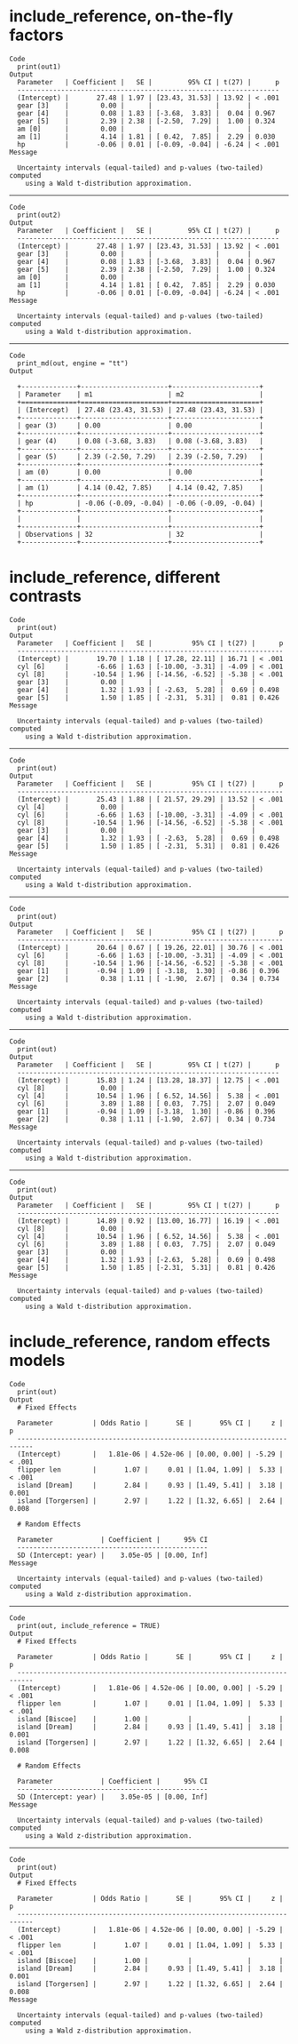 # include_reference, on-the-fly factors

    Code
      print(out1)
    Output
      Parameter   | Coefficient |   SE |         95% CI | t(27) |      p
      ------------------------------------------------------------------
      (Intercept) |       27.48 | 1.97 | [23.43, 31.53] | 13.92 | < .001
      gear [3]    |        0.00 |      |                |       |       
      gear [4]    |        0.08 | 1.83 | [-3.68,  3.83] |  0.04 | 0.967 
      gear [5]    |        2.39 | 2.38 | [-2.50,  7.29] |  1.00 | 0.324 
      am [0]      |        0.00 |      |                |       |       
      am [1]      |        4.14 | 1.81 | [ 0.42,  7.85] |  2.29 | 0.030 
      hp          |       -0.06 | 0.01 | [-0.09, -0.04] | -6.24 | < .001
    Message
      
      Uncertainty intervals (equal-tailed) and p-values (two-tailed) computed
        using a Wald t-distribution approximation.

---

    Code
      print(out2)
    Output
      Parameter   | Coefficient |   SE |         95% CI | t(27) |      p
      ------------------------------------------------------------------
      (Intercept) |       27.48 | 1.97 | [23.43, 31.53] | 13.92 | < .001
      gear [3]    |        0.00 |      |                |       |       
      gear [4]    |        0.08 | 1.83 | [-3.68,  3.83] |  0.04 | 0.967 
      gear [5]    |        2.39 | 2.38 | [-2.50,  7.29] |  1.00 | 0.324 
      am [0]      |        0.00 |      |                |       |       
      am [1]      |        4.14 | 1.81 | [ 0.42,  7.85] |  2.29 | 0.030 
      hp          |       -0.06 | 0.01 | [-0.09, -0.04] | -6.24 | < .001
    Message
      
      Uncertainty intervals (equal-tailed) and p-values (two-tailed) computed
        using a Wald t-distribution approximation.

---

    Code
      print_md(out, engine = "tt")
    Output
      
      +--------------+----------------------+----------------------+
      | Parameter    | m1                   | m2                   |
      +==============+======================+======================+
      | (Intercept)  | 27.48 (23.43, 31.53) | 27.48 (23.43, 31.53) |
      +--------------+----------------------+----------------------+
      | gear (3)     | 0.00                 | 0.00                 |
      +--------------+----------------------+----------------------+
      | gear (4)     | 0.08 (-3.68, 3.83)   | 0.08 (-3.68, 3.83)   |
      +--------------+----------------------+----------------------+
      | gear (5)     | 2.39 (-2.50, 7.29)   | 2.39 (-2.50, 7.29)   |
      +--------------+----------------------+----------------------+
      | am (0)       | 0.00                 | 0.00                 |
      +--------------+----------------------+----------------------+
      | am (1)       | 4.14 (0.42, 7.85)    | 4.14 (0.42, 7.85)    |
      +--------------+----------------------+----------------------+
      | hp           | -0.06 (-0.09, -0.04) | -0.06 (-0.09, -0.04) |
      +--------------+----------------------+----------------------+
      |              |                      |                      |
      +--------------+----------------------+----------------------+
      | Observations | 32                   | 32                   |
      +--------------+----------------------+----------------------+ 

# include_reference, different contrasts

    Code
      print(out)
    Output
      Parameter   | Coefficient |   SE |          95% CI | t(27) |      p
      -------------------------------------------------------------------
      (Intercept) |       19.70 | 1.18 | [ 17.28, 22.11] | 16.71 | < .001
      cyl [6]     |       -6.66 | 1.63 | [-10.00, -3.31] | -4.09 | < .001
      cyl [8]     |      -10.54 | 1.96 | [-14.56, -6.52] | -5.38 | < .001
      gear [3]    |        0.00 |      |                 |       |       
      gear [4]    |        1.32 | 1.93 | [ -2.63,  5.28] |  0.69 | 0.498 
      gear [5]    |        1.50 | 1.85 | [ -2.31,  5.31] |  0.81 | 0.426 
    Message
      
      Uncertainty intervals (equal-tailed) and p-values (two-tailed) computed
        using a Wald t-distribution approximation.

---

    Code
      print(out)
    Output
      Parameter   | Coefficient |   SE |          95% CI | t(27) |      p
      -------------------------------------------------------------------
      (Intercept) |       25.43 | 1.88 | [ 21.57, 29.29] | 13.52 | < .001
      cyl [4]     |        0.00 |      |                 |       |       
      cyl [6]     |       -6.66 | 1.63 | [-10.00, -3.31] | -4.09 | < .001
      cyl [8]     |      -10.54 | 1.96 | [-14.56, -6.52] | -5.38 | < .001
      gear [3]    |        0.00 |      |                 |       |       
      gear [4]    |        1.32 | 1.93 | [ -2.63,  5.28] |  0.69 | 0.498 
      gear [5]    |        1.50 | 1.85 | [ -2.31,  5.31] |  0.81 | 0.426 
    Message
      
      Uncertainty intervals (equal-tailed) and p-values (two-tailed) computed
        using a Wald t-distribution approximation.

---

    Code
      print(out)
    Output
      Parameter   | Coefficient |   SE |          95% CI | t(27) |      p
      -------------------------------------------------------------------
      (Intercept) |       20.64 | 0.67 | [ 19.26, 22.01] | 30.76 | < .001
      cyl [6]     |       -6.66 | 1.63 | [-10.00, -3.31] | -4.09 | < .001
      cyl [8]     |      -10.54 | 1.96 | [-14.56, -6.52] | -5.38 | < .001
      gear [1]    |       -0.94 | 1.09 | [ -3.18,  1.30] | -0.86 | 0.396 
      gear [2]    |        0.38 | 1.11 | [ -1.90,  2.67] |  0.34 | 0.734 
    Message
      
      Uncertainty intervals (equal-tailed) and p-values (two-tailed) computed
        using a Wald t-distribution approximation.

---

    Code
      print(out)
    Output
      Parameter   | Coefficient |   SE |         95% CI | t(27) |      p
      ------------------------------------------------------------------
      (Intercept) |       15.83 | 1.24 | [13.28, 18.37] | 12.75 | < .001
      cyl [8]     |        0.00 |      |                |       |       
      cyl [4]     |       10.54 | 1.96 | [ 6.52, 14.56] |  5.38 | < .001
      cyl [6]     |        3.89 | 1.88 | [ 0.03,  7.75] |  2.07 | 0.049 
      gear [1]    |       -0.94 | 1.09 | [-3.18,  1.30] | -0.86 | 0.396 
      gear [2]    |        0.38 | 1.11 | [-1.90,  2.67] |  0.34 | 0.734 
    Message
      
      Uncertainty intervals (equal-tailed) and p-values (two-tailed) computed
        using a Wald t-distribution approximation.

---

    Code
      print(out)
    Output
      Parameter   | Coefficient |   SE |         95% CI | t(27) |      p
      ------------------------------------------------------------------
      (Intercept) |       14.89 | 0.92 | [13.00, 16.77] | 16.19 | < .001
      cyl [8]     |        0.00 |      |                |       |       
      cyl [4]     |       10.54 | 1.96 | [ 6.52, 14.56] |  5.38 | < .001
      cyl [6]     |        3.89 | 1.88 | [ 0.03,  7.75] |  2.07 | 0.049 
      gear [3]    |        0.00 |      |                |       |       
      gear [4]    |        1.32 | 1.93 | [-2.63,  5.28] |  0.69 | 0.498 
      gear [5]    |        1.50 | 1.85 | [-2.31,  5.31] |  0.81 | 0.426 
    Message
      
      Uncertainty intervals (equal-tailed) and p-values (two-tailed) computed
        using a Wald t-distribution approximation.

# include_reference, random effects models

    Code
      print(out)
    Output
      # Fixed Effects
      
      Parameter          | Odds Ratio |       SE |       95% CI |     z |      p
      --------------------------------------------------------------------------
      (Intercept)        |   1.81e-06 | 4.52e-06 | [0.00, 0.00] | -5.29 | < .001
      flipper len        |       1.07 |     0.01 | [1.04, 1.09] |  5.33 | < .001
      island [Dream]     |       2.84 |     0.93 | [1.49, 5.41] |  3.18 | 0.001 
      island [Torgersen] |       2.97 |     1.22 | [1.32, 6.65] |  2.64 | 0.008 
      
      # Random Effects
      
      Parameter            | Coefficient |      95% CI
      ------------------------------------------------
      SD (Intercept: year) |    3.05e-05 | [0.00, Inf]
    Message
      
      Uncertainty intervals (equal-tailed) and p-values (two-tailed) computed
        using a Wald z-distribution approximation.

---

    Code
      print(out, include_reference = TRUE)
    Output
      # Fixed Effects
      
      Parameter          | Odds Ratio |       SE |       95% CI |     z |      p
      --------------------------------------------------------------------------
      (Intercept)        |   1.81e-06 | 4.52e-06 | [0.00, 0.00] | -5.29 | < .001
      flipper len        |       1.07 |     0.01 | [1.04, 1.09] |  5.33 | < .001
      island [Biscoe]    |       1.00 |          |              |       |       
      island [Dream]     |       2.84 |     0.93 | [1.49, 5.41] |  3.18 | 0.001 
      island [Torgersen] |       2.97 |     1.22 | [1.32, 6.65] |  2.64 | 0.008 
      
      # Random Effects
      
      Parameter            | Coefficient |      95% CI
      ------------------------------------------------
      SD (Intercept: year) |    3.05e-05 | [0.00, Inf]
    Message
      
      Uncertainty intervals (equal-tailed) and p-values (two-tailed) computed
        using a Wald z-distribution approximation.

---

    Code
      print(out)
    Output
      # Fixed Effects
      
      Parameter          | Odds Ratio |       SE |       95% CI |     z |      p
      --------------------------------------------------------------------------
      (Intercept)        |   1.81e-06 | 4.52e-06 | [0.00, 0.00] | -5.29 | < .001
      flipper len        |       1.07 |     0.01 | [1.04, 1.09] |  5.33 | < .001
      island [Biscoe]    |       1.00 |          |              |       |       
      island [Dream]     |       2.84 |     0.93 | [1.49, 5.41] |  3.18 | 0.001 
      island [Torgersen] |       2.97 |     1.22 | [1.32, 6.65] |  2.64 | 0.008 
    Message
      
      Uncertainty intervals (equal-tailed) and p-values (two-tailed) computed
        using a Wald z-distribution approximation.

